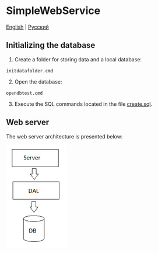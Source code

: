 # SimpleWebService

[English](README.md) | [Русский](README.ru.md)

## Initializing the database

1. Create a folder for storing data and a local database:
```
initdatafolder.cmd
```
2. Open the database:
```
opendbtest.cmd
```
3. Execute the SQL commands located in the file [create.sql](sql/create.sql).

## Web server

The web server architecture is presented below:

![server-architecture](../../../docs/img/examples/SimpleWebService/server-architecture.png)
